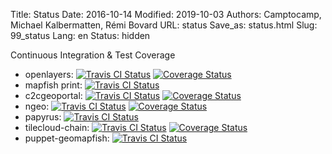 Title: Status
Date: 2016-10-14
Modified: 2019-10-03
Authors: Camptocamp, Michael Kalbermatten, Rémi Bovard
URL: status
Save_as: status.html
Slug: 99_status
Lang: en
Status: hidden

Continuous Integration & Test Coverage

* openlayers: [![Travis CI Status](https://secure.travis-ci.org/openlayers/openlayers.svg)](http://travis-ci.org/#!/openlayers/openlayers) [![Coverage Status](https://coveralls.io/repos/openlayers/openlayers/badge.svg)](https://coveralls.io/r/openlayers/openlayers)
* mapfish print: [![Travis CI Status](https://travis-ci.org/mapfish/mapfish-print.svg)](https://travis-ci.org/mapfish/mapfish-print/branches)
* c2cgeoportal: [![Travis CI Status](https://secure.travis-ci.org/camptocamp/c2cgeoportal.svg)](https://travis-ci.org/camptocamp/c2cgeoportal/branches) [![Coverage Status](https://coveralls.io/repos/camptocamp/c2cgeoportal/badge.svg&service=github)](https://coveralls.io/github/camptocamp/c2cgeoportal)
* ngeo: [![Travis CI Status](https://travis-ci.org/camptocamp/ngeo.svg)](https://travis-ci.org/camptocamp/ngeo/branches) [![Coverage Status](https://coveralls.io/repos/github/camptocamp/ngeo/badge.svg)](https://coveralls.io/github/camptocamp/ngeo)
* papyrus: [![Travis CI Status](https://travis-ci.org/elemoine/papyrus.svg)](https://travis-ci.org/elemoine/papyrus/branches)
* tilecloud-chain: [![Travis CI Status](https://travis-ci.org/sbrunner/tilecloud-chain.svg)](https://travis-ci.org/sbrunner/tilecloud-chain/branches) [![Coverage Status](https://coveralls.io/repos/sbrunner/tilecloud-chain/badge.svg&service=github)](https://coveralls.io/github/sbrunner/tilecloud-chain)
* puppet-geomapfish:  [![Travis CI Status](https://travis-ci.com/camptocamp/puppet-geomapfish.svg?token=85F5zimN46FwjNsUvVKm&branch=master)](https://travis-ci.com/camptocamp/puppet-geomapfish/branches)
